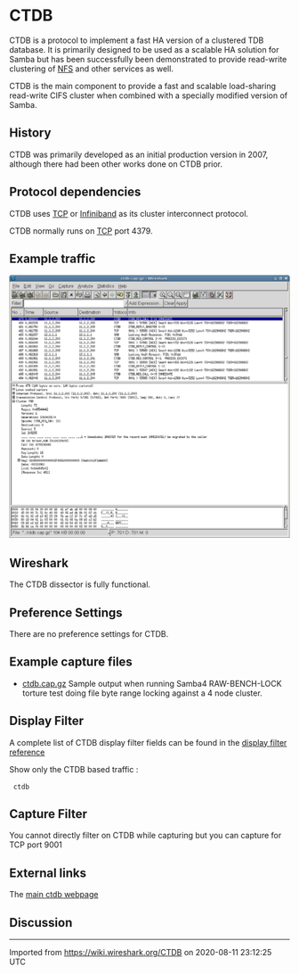 # CTDB

CTDB is a protocol to implement a fast HA version of a clustered TDB database. It is primarily designed to be used as a scalable HA solution for Samba but has been successfully been demonstrated to provide read-write clustering of [NFS](/NFS) and other services as well.

CTDB is the main component to provide a fast and scalable load-sharing read-write CIFS cluster when combined with a specially modified version of Samba.

## History

CTDB was primarily developed as an initial production version in 2007, although there had been other works done on CTDB prior.

## Protocol dependencies

CTDB uses [TCP](/TCP) or [Infiniband](/Infiniband) as its cluster interconnect protocol.

CTDB normally runs on [TCP](/TCP) port 4379.

## Example traffic

![ctdb.png](uploads/__moin_import__/attachments/CTDB/ctdb.png "ctdb.png")

## Wireshark

The CTDB dissector is fully functional.

## Preference Settings

There are no preference settings for CTDB.

## Example capture files

  - [ctdb.cap.gz](uploads/__moin_import__/attachments/CTDB/ctdb.cap.gz) Sample output when running Samba4 RAW-BENCH-LOCK torture test doing file byte range locking against a 4 node cluster.

## Display Filter

A complete list of CTDB display filter fields can be found in the [display filter reference](http://www.wireshark.org/docs/dfref/c/ctdb.html)

Show only the CTDB based traffic :

``` 
 ctdb 
```

## Capture Filter

You cannot directly filter on CTDB while capturing but you can capture for TCP port 9001

## External links

The [main ctdb webpage](http://ctdb.samba.org/)

## Discussion

---

Imported from https://wiki.wireshark.org/CTDB on 2020-08-11 23:12:25 UTC
